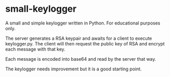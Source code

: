 # small-keylogger
A small and simple keylogger written in Python. For educational purposes only.
  
The server generates a RSA keypair and awaits for a client to execute keylogger.py.
The client will then request the public key of RSA and encrypt each message with that key.

Each message is encoded into base64 and read by the server that way.

The keylogger needs improvement but it is a good starting point.
